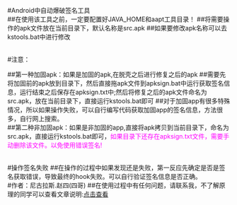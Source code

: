 #Android中自动爆破签名工具
<br>
##在使用该工具之前，一定要配置好JAVA_HOME和aapt工具目录！
##将需要操作的apk文件放在当前目录下，默认名称是src.apk
##如果要修改apk名称可以去kstools.bat中进行修改

<br>
#注意：

##第一种加固apk：如果是加固的apk,在脱壳之后进行修复之后的apk
##需要先将加固前的apk放到目录下，然后直接拖apk文件到apksign.bat中运行获取签名信息，运行结束之后保存在apksign.txt中;然后将修复之后的apk文件命名为src.apk，放在当前目录下，直接运行kstools.bat即可
##对于加固app有很多特殊情况，所以如果操作失败，可以自行编写代码获取加固app的签名信息，方法很多，自行网上搜索。
<br>
##第二种非加固apk：如果是非加固的app,直接将apk拷贝到当前目录下，命名为src.apk，直接运行kstools.bat即可，<font color='FF00FF'>如果目录下还存在apksign.txt文件，需要手动删除该文件。以免使用错误签名!</font>

<br>
#操作签名失败
##在操作的过程中如果发现还是失败，第一反应先确定是否是签名获取错误，导致最终的hook失败。可以自行验证签名信息是否正确。

<br>
#作者：尼古拉斯.赵四(四哥)
##在使用过程中有任何问题，请联系我，不了解原理的同学可以查看文章说明:<a href="http://www.wjdiankong.cn">点击查看<a>


